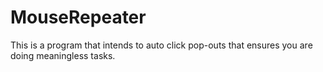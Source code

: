 # MouseRepeater
This is a program that intends to auto click pop-outs that ensures you are doing meaningless tasks.
